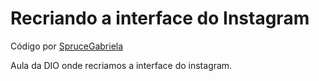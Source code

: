 # Recriando a interface do Instagram

Código por [SpruceGabriela](https://github.com/SpruceGabriela)

Aula da DIO onde recriamos a interface do instagram.

